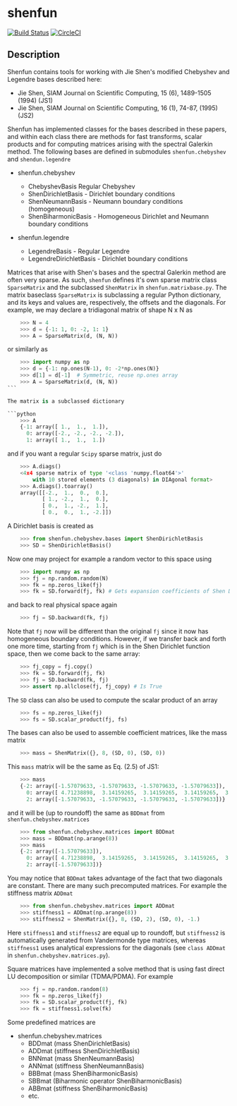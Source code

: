 # shenfun

[![Build Status](https://travis-ci.org/spectralDNS/shenfun.svg?branch=master)](https://travis-ci.org/spectralDNS/shenfun)
[![CircleCI](https://circleci.com/gh/spectralDNS/shenfun.svg?style=svg)](https://circleci.com/gh/spectralDNS/shenfun)

Description
-----------

Shenfun contains tools for working with Jie Shen's modified Chebyshev and Legendre bases described here:
  * Jie Shen, SIAM Journal on Scientific Computing, 15 (6), 1489-1505 (1994) (JS1)
  * Jie Shen, SIAM Journal on Scientific Computing, 16 (1), 74-87, (1995) (JS2)

Shenfun has implemented classes for the bases described in these papers, and within each class there are methods for fast transforms, scalar products and for computing matrices arising with the spectral Galerkin method. The following bases are defined in submodules `shenfun.chebyshev` and `shendun.legendre`

* shenfun.chebyshev
  * ChebyshevBasis  Regular Chebyshev 
  * ShenDirichletBasis - Dirichlet boundary conditions
  * ShenNeumannBasis - Neumann boundary conditions (homogeneous)
  * ShenBiharmonicBasis - Homogeneous Dirichlet and Neumann boundary conditions

* shenfun.legendre
  * LegendreBasis - Regular Legendre
  * LegendreDirichletBasis - Dirichlet boundary conditions

Matrices that arise with Shen's bases and the spectral Galerkin method are often very sparse. As such, `shenfun` defines it's own sparse matrix class `SparseMatrix` and the subclassed `ShenMatrix` in `shenfun.matrixbase.py`. The matrix baseclass `SparseMatrix` is subclassing a regular Python dictionary, and its keys and values are, respectively, the offsets and the diagonals. For example, we may declare a tridiagonal matrix of shape N x N as

```python
    >>> N = 4
    >>> d = {-1: 1, 0: -2, 1: 1}
    >>> A = SparseMatrix(d, (N, N))
```

or similarly as

```python
    >>> import numpy as np
    >>> d = {-1: np.ones(N-1), 0: -2*np.ones(N)}
    >>> d[1] = d[-1]  # Symmetric, reuse np.ones array
    >>> A = SparseMatrix(d, (N, N))
```    

The matrix is a subclassed dictionary

```python
    >>> A
    {-1: array([ 1.,  1.,  1.]),
      0: array([-2., -2., -2., -2.]),
      1: array([ 1.,  1.,  1.])
```

and if you want a regular `Scipy` sparse matrix, just do

```python    
    >>> A.diags()
    <4x4 sparse matrix of type '<class 'numpy.float64'>'
        with 10 stored elements (3 diagonals) in DIAgonal format>
    >>> A.diags().toarray()
    array([[-2.,  1.,  0.,  0.],
           [ 1., -2.,  1.,  0.],
           [ 0.,  1., -2.,  1.],
           [ 0.,  0.,  1., -2.]])
```

A Dirichlet basis is created as

```python
    >>> from shenfun.chebyshev.bases import ShenDirichletBasis
    >>> SD = ShenDirichletBasis()
```

Now one may project for example a random vector to this space using

```python
    >>> import numpy as np
    >>> fj = np.random.random(N)
    >>> fk = np.zeros_like(fj)
    >>> fk = SD.forward(fj, fk) # Gets expansion coefficients of Shen Dirichlet basis```
```

and back to real physical space again

```python
    >>> fj = SD.backward(fk, fj)
``` 

Note that `fj` now will be different than the original `fj` since it now has homogeneous boundary conditions. However, if we transfer back and forth one more time, starting from `fj` which is in the Shen Dirichlet function space, then we come back to the same array:

```python
    >>> fj_copy = fj.copy()
    >>> fk = SD.forward(fj, fk)
    >>> fj = SD.backward(fk, fj)
    >>> assert np.allclose(fj, fj_copy) # Is True
```

The `SD` class can also be used to compute the scalar product of an array

```python
    >>> fs = np.zeros_like(fj)
    >>> fs = SD.scalar_product(fj, fs)
```

The bases can also be used to assemble coefficient matrices, like the mass matrix

```python
    >>> mass = ShenMatrix({}, 8, (SD, 0), (SD, 0))
```

This `mass` matrix will be the same as Eq. (2.5) of JS1:
```python
    >>> mass
    {-2: array([-1.57079633, -1.57079633, -1.57079633, -1.57079633]),
      0: array([ 4.71238898,  3.14159265,  3.14159265,  3.14159265,  3.14159265, 3.14159265]),
      2: array([-1.57079633, -1.57079633, -1.57079633, -1.57079633])}
```

and it will be (up to roundoff) the same as `BDDmat` from `shenfun.chebyshev.matrices`

```python
    >>> from shenfun.chebyshev.matrices import BDDmat
    >>> mass = BDDmat(np.arange(8))
    >>> mass
    {-2: array([-1.57079633]),
      0: array([ 4.71238898,  3.14159265,  3.14159265,  3.14159265,  3.14159265, 3.14159265]),
      2: array([-1.57079633])}
```

You may notice that `BDDmat` takes advantage of the fact that two diagonals are constant. There are many such precomputed matrices. For example the stiffness matrix `ADDmat`

```python
    >>> from shenfun.chebyshev.matrices import ADDmat
    >>> stiffness1 = ADDmat(np.arange(8))
    >>> stiffness2 = ShenMatrix({}, 8, (SD, 2), (SD, 0), -1.)
```

Here `stiffness1` and `stiffness2` are equal up to roundoff, but `stiffness2` is automatically generated from Vandermonde type matrices, whereas `stiffness1` uses analytical expressions for the diagonals (see `class ADDmat` in `shenfun.chebyshev.matrices.py`). 

Square matrices have implemented a solve method that is using fast direct LU decomposition or similar (TDMA/PDMA). For example

```python
    >>> fj = np.random.random(8)
    >>> fk = np.zeros_like(fj)
    >>> fk = SD.scalar_product(fj, fk)
    >>> fk = stiffness1.solve(fk)
```

Some predefined matrices are

* shenfun.chebyshev.matrices
  * BDDmat  (mass ShenDirichletBasis)
  * ADDmat  (stiffness ShenDirichletBasis)
  * BNNmat  (mass ShenNeumannBasis)
  * ANNmat  (stiffness ShenNeumannBasis)
  * BBBmat  (mass ShenBiharmonicBasis)
  * SBBmat  (Biharmonic operator ShenBiharmonicBasis)
  * ABBmat  (stiffness ShenBiharmonicBasis)
  * etc.
